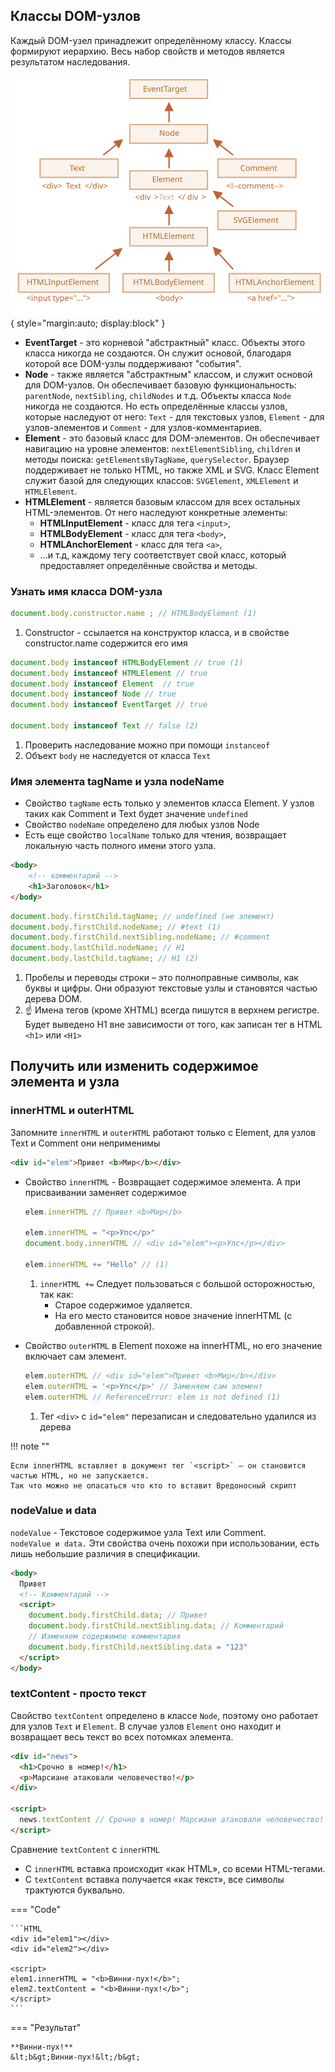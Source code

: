 ## Классы DOM-узлов

Каждый DOM-узел принадлежит определённому классу. Классы формируют иерархию. Весь набор свойств и методов является результатом наследования.

![Screenshot](../../assets/img/dom-class-hierarchy.svg){ style="margin:auto; display:block" }

- **EventTarget** - это корневой "абстрактный" класс. Объекты этого класса никогда не создаются. Он служит основой, благодаря которой все DOM-узлы поддерживают "события".
- **Node** - также является "абстрактным" классом, и служит основой для DOM-узлов. Он обеспечивает базовую функциональность: `parentNode`, `nextSibling`, `childNodes` и т.д. Объекты класса `Node` никогда не создаются. Но есть определённые классы узлов, которые наследуют от него: `Text` - для текстовых узлов, `Element` - для узлов-элементов и `Comment` - для узлов-комментариев.
- **Element** - это базовый класс для DOM-элементов. Он обеспечивает навигацию на уровне элементов: `nextElementSibling`, `children` и методы поиска: `getElementsByTagName`, `querySelector`. Браузер поддерживает не только HTML, но также XML и SVG. Класс Element служит базой для следующих классов: `SVGElement`, `XMLElement` и `HTMLElement`.
- **HTMLElement**  - является базовым классом для всех остальных HTML-элементов. От него наследуют конкретные элементы:
    - **HTMLInputElement** - класс для тега `<input>`,
    - **HTMLBodyElement** - класс для тега `<body>`,
    - **HTMLAnchorElement** - класс для тега `<a>`,
    - ...и т.д, каждому тегу соответствует свой класс, который предоставляет определённые свойства и методы.

### Узнать имя класса DOM-узла
```js
document.body.constructor.name ; // HTMLBodyElement (1)
```

1.  Constructor - ссылается на конструктор класса, и в свойстве constructor.name содержится его имя

```JavaScript
document.body instanceof HTMLBodyElement // true (1)
document.body instanceof HTMLElement // true
document.body instanceof Element  // true
document.body instanceof Node // true
document.body instanceof EventTarget // true

document.body instanceof Text // false (2)
```

1.  Проверить наследование можно при помощи `instanceof`
2.  Объект `body` не наследуется от класса `Text`

### Имя элемента tagName и узла nodeName
* Свойство `tagName` есть только у элементов класса Element. У узлов таких как Comment и Text будет значение `undefined`
* Свойство `nodeName` определено для любых узлов Node
* Есть еще свойство `localName` только для чтения, возвращает локальную часть полного имени этого узла.

```HTML title="HTML"
<body>
    <!-- комментарий -->
    <h1>Заголовок</h1>
</body>
```
```JavaScript title="JavaScript"
document.body.firstChild.tagName; // undefined (не элемент)
document.body.firstChild.nodeName; // #text (1)
document.body.firstChild.nextSibling.nodeName; // #comment
document.body.lastChild.nodeName; // H1 
document.body.lastChild.tagName; // H1 (2)
```

1.  Пробелы и переводы строки – это полноправные символы, как буквы и цифры. Они образуют текстовые узлы и становятся частью дерева DOM.
2.  :point_up: Имена тегов (кроме XHTML) всегда пишутся в верхнем регистре. Будет выведено H1 вне зависимости от того, как записан тег в HTML `<h1>` или `<H1>`

## Получить или изменить содержимое элемента и узла 
### **innerHTML и outerHTML**
Запомните `innerHTML` и `outerHTML` работают только с  Element, для узлов Text и Comment они неприменимы

```HTML title="HTML"
<div id="elem">Привет <b>Мир</b></div>
```

* Свойство `innerHTML` - Возвращает содержимое элемента. А при присваивании заменяет содержимое
  ```js
  elem.innerHTML // Привет <b>Мир</b>

  elem.innerHTML = "<p>Упс</p>" 
  document.body.innerHTML // <div id="elem"><p>Упс</p></div>

  elem.innerHTML += "Hello" // (1)
  ```

    1.  `innerHTML +=` Следует пользоваться с большой осторожностью, так как:
        * Старое содержимое удаляется.
        * На его место становится новое значение innerHTML (с добавленной строкой).

* Свойство `outerHTML` в Element похоже на innerHTML, но его значение включает сам элемент.
  ```js 
  elem.outerHTML // <div id="elem">Привет <b>Мир</b></div>
  elem.outerHTML = '<p>Упс</p>' // Заменяем сам элемент
  elem.outerHTML // ReferenceError: elem is not defined (1)
  ```

    1.  Тег `<div>` с `id="elem"` перезаписан и следовательно удалился из дерева 

!!! note ""

    Если innerHTML вставляет в документ тег `<script>` – он становится частью HTML, но не запускается.
    Так что можно не опасаться что кто то вставит Вредоносный скрипт

### **nodeValue и data**
`nodeValue` -  Текстовое содержимое узла Text или Comment.  
`nodeValue и data.` Эти свойства очень похожи при использовании, есть лишь небольшие различия в спецификации.

```HTML
<body>
  Привет
  <!-- Комментарий -->
  <script>
    document.body.firstChild.data; // Привет
    document.body.firstChild.nextSibling.data; // Комментарий
    // Изменяем содержимое комментария
    document.body.firstChild.nextSibling.data = "123" 
  </script>
</body>
```

### **textContent - просто текст**
Свойство `textContent` определено в классе `Node`, поэтому оно работает для
узлов `Text` и `Element`. В случае узлов `Element` оно находит и возвращает весь
текст во всех потомках элемента.
```HTML title="Получаем текст с узла"
<div id="news">
  <h1>Срочно в номер!</h1>
  <p>Марсиане атаковали человечество!</p>
</div>

<script>
  news.textContent // Срочно в номер! Марсиане атаковали человечество!
</script>
```

Сравнение `textContent` с `innerHTML`

* С `innerHTML` вставка происходит «как HTML», со всеми HTML-тегами.
* С `textContent` вставка получается «как текст», все символы трактуются буквально.


=== "Code"

    ```HTML
    <div id="elem1"></div>
    <div id="elem2"></div>

    <script>
    elem1.innerHTML = "<b>Винни-пух!</b>";
    elem2.textContent = "<b>Винни-пух!</b>";
    </script>
    ```

=== "Результат"

    **Винни-пух!**  
    &lt;b&gt;Винни-пух!&lt;/b&gt;


